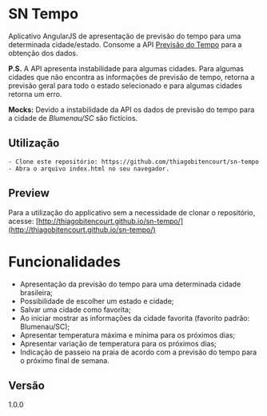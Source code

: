 # SN Tempo

Aplicativo AngularJS de apresentação de previsão do tempo para uma determinada cidade/estado. Consome a API [Previsão do Tempo](http://developers.agenciaideias.com.br/tempo) para a obtenção dos dados.

__P.S.__ A API apresenta instabilidade para algumas cidades. Para algumas cidades que não encontra as informações de previsão de tempo, retorna a previsão geral para todo o estado selecionado e para algumas cidades retorna um erro.

__Mocks:__ Devido a instabilidade da API os dados de previsão do tempo para a cidade de _Blumenau/SC_ são fictícios.


## Utilização

    - Clone este repositório: https://github.com/thiagobitencourt/sn-tempo
    - Abra o arquivo index.html no seu navegador.

## Preview

Para a utilização do applicativo sem a necessidade de clonar o repositório, acesse: [http://thiagobitencourt.github.io/sn-tempo/](http://thiagobitencourt.github.io/sn-tempo/)

# Funcionalidades

- Apresentação da previsão do tempo para uma determinada cidade brasileira;
- Possibilidade de escolher um estado e cidade;
- Salvar uma cidade como favorita;
- Ao iniciar mostrar as informações da cidade favorita (favorito padrão: Blumenau/SC);
- Apresentar temperatura máxima e mínima para os próximos dias;
- Apresentar variação de temperatura para os próximos dias;
- Indicação de passeio na praia de acordo com a previsão do tempo para o próximo final de semana.

## Versão
1.0.0
